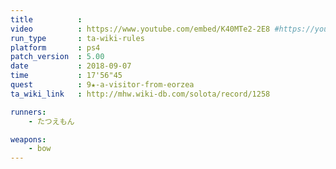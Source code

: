 ```yaml
---
title          :
video          : https://www.youtube.com/embed/K40MTe2-2E8 #https://youtu.be/K40MTe2-2E8
run_type       : ta-wiki-rules
platform       : ps4
patch_version  : 5.00
date           : 2018-09-07
time           : 17'56"45
quest          : 9★-a-visitor-from-eorzea
ta_wiki_link   : http://mhw.wiki-db.com/solota/record/1258

runners:
    - たつえもん

weapons:
    - bow
---
```

